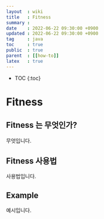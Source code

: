 ```yaml
---
layout  : wiki
title   : Fitness
summary :
date    : 2022-06-22 09:30:00 +0900
updated : 2022-06-22 09:30:00 +0900
tag     : java
toc     : true
public  : true
parent  : [[how-to]]
latex   : true
---
```

* TOC
{:toc}

# Fitness

## Fitness 는 무엇인가?
무엇입니다.

## Fitness 사용법
사용법입니다.

## Example
예시입니다.
